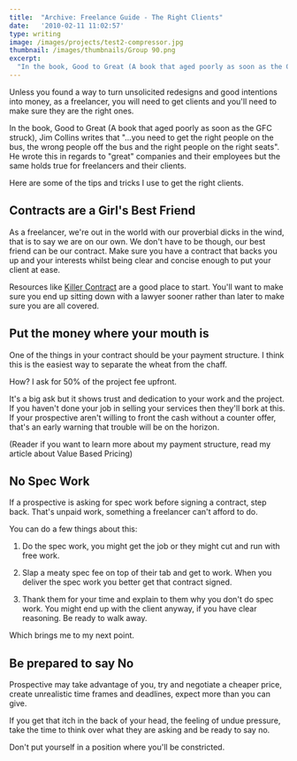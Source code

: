 ```yaml
---
title:  "Archive: Freelance Guide - The Right Clients"
date:   '2010-02-11 11:02:57'
type: writing
image: /images/projects/test2-compressor.jpg
thumbnail: /images/thumbnails/Group 90.png
excerpt:
  "In the book, Good to Great (A book that aged poorly as soon as the GFC struck), Jim Collins writes that you need to get the right people on the bus, the wrong people off the bus and the right people on the right seats. He wrote this in regards to great companies and their employees but the same holds true for freelancers and their clients."
---
```


Unless you found a way to turn unsolicited redesigns and good intentions into money, as a freelancer, you will need to get clients and you'll need to make sure they are the right ones.

In the book, Good to Great (A book that aged poorly as soon as the GFC struck), Jim Collins writes that "...you need to get the right people on the bus, the wrong people off the bus and the right people on the right seats". He wrote this in regards to "great" companies and their employees but the same holds true for freelancers and their clients.

Here are some of the tips and tricks I use to get the right clients.

## Contracts are a Girl's Best Friend

As a freelancer, we're out in the world with our proverbial dicks in the wind, that is to say we are on our own. We don't have to be though, our best friend can be our contract. Make sure you have a contract that backs you up and your interests whilst being clear and concise enough to put your client at ease. 

Resources like [Killer Contract](https://stuffandnonsense.co.uk/projects/contract-killer/) are a good place to start. You'll want to make sure you end up sitting down with a lawyer sooner rather than later to make sure you are all covered. 

## Put the money where your mouth is

One of the things in your contract should be your payment structure. I think this is the easiest way to separate the wheat from the chaff. 

How? I ask for 50% of the project fee upfront.

It's a big ask but it shows trust and dedication to your work and the project. If you haven't done your job in selling your services then they'll bork at this. If your prospective aren't willing to front the cash without a counter offer, that's an early warning that trouble will be on the horizon.

(Reader if you want to learn more about my payment structure, read my article about Value Based Pricing)

## No Spec Work

If a prospective is asking for spec work before signing a contract, step back. That's unpaid work, something a freelancer can't afford to do. 

You can do a few things about this:

1) Do the spec work, you might get the job or they might cut and run with free work.

2) Slap a meaty spec fee on top of their tab and get to work. When you deliver the spec work you better get that contract signed. 

3) Thank them for your time and explain to them why you don't do spec work. You might end up with the client anyway, if you have clear reasoning. Be ready to walk away.

Which brings me to my next point.

## Be prepared to say No

Prospective may take advantage of you, try and negotiate a cheaper price, create unrealistic time frames and deadlines, expect more than you can give. 

If you get that itch in the back of your head, the feeling of undue pressure, take the time to think over what they are asking and be ready to say no. 

Don't put yourself in a position where you'll be constricted.
